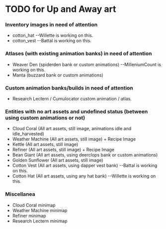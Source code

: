 # TODO for Up and Away art


### Inventory images in need of attention
+ cotton_hat --Willette is working on this.
+ cotton_vest --Battal is working on this.


### Atlases (with existing animation banks) in need of attention
+ Weaver Den (spiderden bank or custom animations) --MilleniumCount is working on this.
+ Manta (buzzard bank or custom animations)


### Custom animation banks/builds in need of attention
+ Research Lectern / Cumulocator custom animation / atlas.


### Entities with no art assets and undefined status (between using custom animations or not)
+ Cloud Coral (All art assets, still image, animations idle and idle_harvested)
+ Weather Machine (All art assets, still image) + Recipe Image
+ Kettle (All art assets, still image)
+ Refiner (All art assets, still image) + Recipe Image
+ Bean Giant (All art assets, using deerclops bank or custom animations)
+ Golden Sunflower (All art assets, still image)
+ Cotton Vest (All art assets, using dapper vest bank) --Battal is working on this.
+ Cotton Hat (All art assets, using any hat bank) --Willette is working on this.


### Miscellanea
+ Cloud Coral minimap
+ Weather Machine minimap
+ Refiner minimap
+ Research Lectern minimap


<!--
vim: ft=markdown nofoldenable
-->
